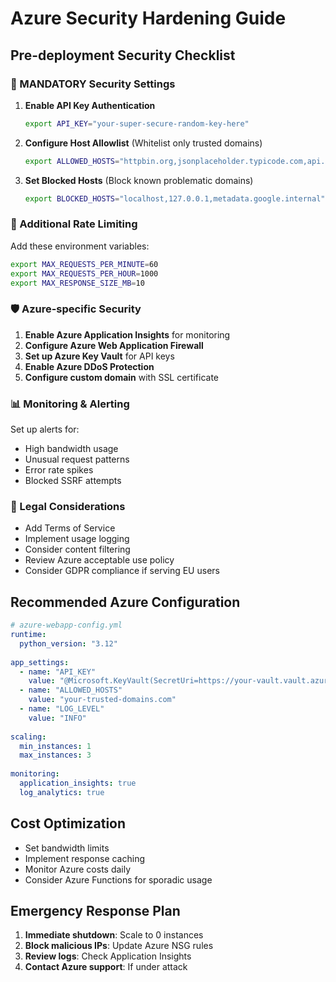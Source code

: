 # Azure Security Hardening Guide

## Pre-deployment Security Checklist

### 🔐 MANDATORY Security Settings

1. **Enable API Key Authentication**
   ```bash
   export API_KEY="your-super-secure-random-key-here"
   ```

2. **Configure Host Allowlist** (Whitelist only trusted domains)
   ```bash
   export ALLOWED_HOSTS="httpbin.org,jsonplaceholder.typicode.com,api.github.com"
   ```

3. **Set Blocked Hosts** (Block known problematic domains)
   ```bash
   export BLOCKED_HOSTS="localhost,127.0.0.1,metadata.google.internal"
   ```

### 🚧 Additional Rate Limiting

Add these environment variables:
```bash
export MAX_REQUESTS_PER_MINUTE=60
export MAX_REQUESTS_PER_HOUR=1000
export MAX_RESPONSE_SIZE_MB=10
```

### 🛡️ Azure-specific Security

1. **Enable Azure Application Insights** for monitoring
2. **Configure Azure Web Application Firewall**
3. **Set up Azure Key Vault** for API keys
4. **Enable Azure DDoS Protection**
5. **Configure custom domain** with SSL certificate

### 📊 Monitoring & Alerting

Set up alerts for:
- High bandwidth usage
- Unusual request patterns
- Error rate spikes
- Blocked SSRF attempts

### 🚨 Legal Considerations

- Add Terms of Service
- Implement usage logging
- Consider content filtering
- Review Azure acceptable use policy
- Consider GDPR compliance if serving EU users

## Recommended Azure Configuration

```yaml
# azure-webapp-config.yml
runtime:
  python_version: "3.12"
  
app_settings:
  - name: "API_KEY"
    value: "@Microsoft.KeyVault(SecretUri=https://your-vault.vault.azure.net/secrets/api-key/)"
  - name: "ALLOWED_HOSTS"
    value: "your-trusted-domains.com"
  - name: "LOG_LEVEL"
    value: "INFO"
    
scaling:
  min_instances: 1
  max_instances: 3
  
monitoring:
  application_insights: true
  log_analytics: true
```

## Cost Optimization

- Set bandwidth limits
- Implement response caching
- Monitor Azure costs daily
- Consider Azure Functions for sporadic usage

## Emergency Response Plan

1. **Immediate shutdown**: Scale to 0 instances
2. **Block malicious IPs**: Update Azure NSG rules
3. **Review logs**: Check Application Insights
4. **Contact Azure support**: If under attack
